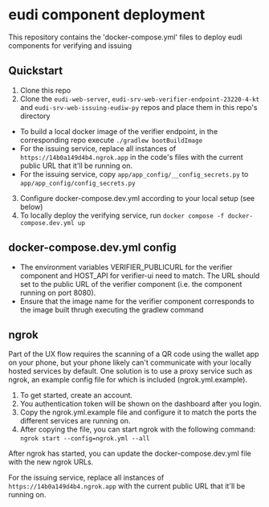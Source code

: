 # eudi component deployment
This repository contains the 'docker-compose.yml' files to deploy eudi components for verifying and issuing

## Quickstart
1. Clone this repo
2. Clone the `eudi-web-server`, `eudi-srv-web-verifier-endpoint-23220-4-kt` and `eudi-srv-web-issuing-eudiw-py`  repos and place them in this repo's directory
  * To build a local docker image of the verifier endpoint, in the corresponding repo execute `./gradlew bootBuildImage`
  * For the issuing service, replace all instances of `https://14b0a149d4b4.ngrok.app` in the code's files  with the current public URL that it'll be running on.
  * For the issuing service, copy `app/app_config/__config_secrets.py` to `app/app_config/config_secrets.py`
3. Configure docker-compose.dev.yml according to your local setup (see below)
4. To locally deploy the verifying service, run
```docker compose -f docker-compose.dev.yml up```

## docker-compose.dev.yml config
* The environment variables VERIFIER_PUBLICURL for the verifier component and HOST_API for verifier-ui need to match. The URL should set to the public URL of the verifier component (i.e. the component running on port 8080).
* Ensure that the image name for the verifier component corresponds to the image built thrugh executing the gradlew command

## ngrok
Part of the UX flow requires the scanning of a QR code using the wallet app on your phone, but your phone likely can't communicate with your locally hosted services by default. One solution is to use a proxy service such as ngrok, an example config file for which is included (ngrok.yml.example).

1. To get started, create an account.
2. You authentication token will be shown on the dashboard after you login.
3. Copy the ngrok.yml.example file and configure it to match the ports the different services are running on.
4. After copying the file, you can start ngrok with the following command:
```ngrok start --config=ngrok.yml --all```

After ngrok has started, you can update the docker-compose.dev.yml file with the new ngrok URLs.

For the issuing service, replace all instances of `https://14b0a149d4b4.ngrok.app` with the current public URL that it'll be running on.


